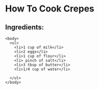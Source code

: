 # How To Cook Crepes
  ## Ingredients: 
    <body>
      <ul>
        <li>1 cup of milk</li>
        <li>2 eggs</li>
        <li>1 cup of flour</li>
        <li> pinch of salt</li>
        <li>3 tbsp of butter</li>
        <li>1/4 cup of water</li>
        
      </ul>
    </body>
